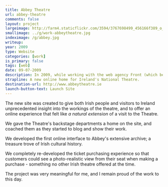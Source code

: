 ```yaml
---
title: Abbey Theatre
url: abbey-theatre
comments: false
layout: project
largeimage: http://farm4.staticflickr.com/3594/3767698499_456166f389_o_d.jpg
smallimage: ../g/work-abbeytheatre.jpg
indeximage: /g/abbey.jpg
writeup: 
year: 2009
type: Website
categories: [work]
is_primary: false
tags: [web]
date: 09-07-2009
description: In 2009, while working with the web agency Front (which became part of Monotype in 2012), I had the privilege of working on a new online presence for Abbey Theatre. As Ireland's national theatre, Abbey Theatre has shaped Ireland and the idea of Ireland since it was founded by W.B. Yeats in 1904. Abbey Theatre came to Front asked us to re-develop their site from the ground up. I was responsible for the research, requirements gathering and experience strategy for the new site, working closely with the Theatre's marketing, design and technical teams. 
strapline: A new online home for Ireland's National Theatre.
destination-url: http://www.abbeytheatre.ie
launch-button-text: Launch Site
---
```

The new site was created to give both Irish people and visitors to Ireland unprecedented insight into the workings of the theatre, and to offer an online experience that felt like *a natural extension* of a visit to the Theatre. 

We gave the Theatre's backstage departments a home on the site, and coached them as they started to blog and show their work. 

We developed the first online interface to Abbey's extensive archive; a treasure trove of Irish cultural history. 

We completely re-developed the ticket purchasing experience so that customers could see a photo-realistic view from their seat when making a purchase - something no other Irish theatre offered at the time. 

The project was very meaningful for me, and I remain proud of the work to this day.